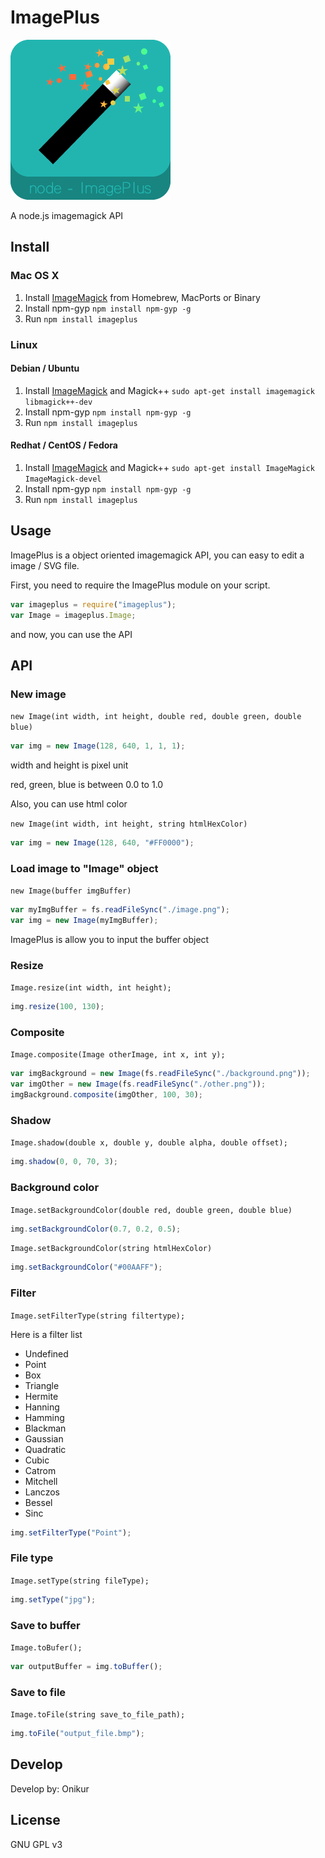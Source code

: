# ImagePlus
![ImagePlus Logo](/resources/imageplus_logo.png)

A node.js imagemagick API

## Install
### Mac OS X
1. Install [ImageMagick](http://www.imagemagick.org/script/index.php) from Homebrew, MacPorts or Binary
2. Install npm-gyp `npm install npm-gyp -g`
3. Run `npm install imageplus`

### Linux
#### Debian / Ubuntu
1. Install [ImageMagick](http://www.imagemagick.org/script/index.php) and Magick++ `sudo apt-get install imagemagick libmagick++-dev`
2. Install npm-gyp `npm install npm-gyp -g`
3. Run `npm install imageplus`

#### Redhat / CentOS / Fedora
1. Install [ImageMagick](http://www.imagemagick.org/script/index.php) and Magick++ `sudo apt-get install ImageMagick ImageMagick-devel`
2. Install npm-gyp `npm install npm-gyp -g`
3. Run `npm install imageplus`

## Usage
ImagePlus is a object oriented imagemagick API, you can easy to edit a image / SVG file.

First, you need to require the ImagePlus module on your script.
```javascript
var imageplus = require("imageplus");
var Image = imageplus.Image;
```
and now, you can use the API

## API
### New image
`new Image(int width, int height, double red, double green, double blue)`
```javascript
var img = new Image(128, 640, 1, 1, 1);
```
width and height is pixel unit

red, green, blue is between 0.0 to 1.0

Also, you can use html color

`new Image(int width, int height, string htmlHexColor)`
```javascript
var img = new Image(128, 640, "#FF0000");
```

### Load image to "Image" object
`new Image(buffer imgBuffer)`
```javascript
var myImgBuffer = fs.readFileSync("./image.png");
var img = new Image(myImgBuffer);
```
ImagePlus is allow you to input the buffer object

### Resize
`Image.resize(int width, int height);`
```javascript
img.resize(100, 130);
```

### Composite
`Image.composite(Image otherImage, int x, int y);`
```javascript
var imgBackground = new Image(fs.readFileSync("./background.png"));
var imgOther = new Image(fs.readFileSync("./other.png"));
imgBackground.composite(imgOther, 100, 30);
```

### Shadow
`Image.shadow(double x, double y, double alpha, double offset);`
```javascript
img.shadow(0, 0, 70, 3);
```

### Background color
`Image.setBackgroundColor(double red, double green, double blue)`
```javascript
img.setBackgroundColor(0.7, 0.2, 0.5);
```
`Image.setBackgroundColor(string htmlHexColor)`
```javascript
img.setBackgroundColor("#00AAFF");
```

### Filter
`Image.setFilterType(string filtertype);`

Here is a filter list
- Undefined
- Point
- Box
- Triangle
- Hermite
- Hanning
- Hamming
- Blackman
- Gaussian
- Quadratic
- Cubic
- Catrom
- Mitchell
- Lanczos
- Bessel
- Sinc

```javascript
img.setFilterType("Point");
```

### File type
`Image.setType(string fileType);`
```javascript
img.setType("jpg");
```

### Save to buffer
`Image.toBufer();`
```javascript
var outputBuffer = img.toBuffer();
```

### Save to file
`Image.toFile(string save_to_file_path);`
```javascript
img.toFile("output_file.bmp");
```

## Develop
Develop by: Onikur

## License
GNU GPL v3
